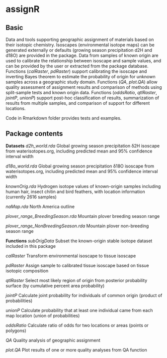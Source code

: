 # assignR

## Basic

Data and tools supporting geographic assignment of materials based on their isotopic chemistry. Isoscapes (environmental isotope maps) can be generated externally or defaults (growing season precipitation d2H and d18O) are provided in the package. Data from samples of known origin are used to calibrate the relationship between isoscape and sample values, and can be provided by the user or extracted from the package database. Functions (*calRaster*, *pdRaster*) support calibrating the isoscape and inverting Bayes theorem to estimate the probability of origin for unknown samples across a geographic study domain. Functions (*QA*, *plot.QA*) allow quality assessment of assignment results and comparison of methods using split-sample tests and known origin data. Functions (*oddsRatio*, *qtlRaster*, *jointP*, *unionP*) support post-hoc classification of results, summarization of results from multiple samples, and comparison of support for different locations.

Code in Rmarkdown folder provides tests and examples.

## Package contents

**Datasets**
*d2h_world.rda*
Global growing season precipitation δ2H isoscape from waterisotopes.org, including predicted mean and 95% confidence interval width

*d18o_world.rda*
Global growing season precipitation δ18O isoscape from waterisotopes.org, including predicted mean and 95% confidence interval width

*knownOrig.rda*	
Hydrogen isotope values of known-origin samples including human hair, insect chitin and bird feathers, with location information (currently 2616 samples)

*naMap.rda*
North America outline

*plover_range_BreedingSeason.rda*
Mountain plover breeding season range

*plover_range_NonBreedingSeason.rda*
Mountain plover non-breeding season range

**Functions**
*subOrigData*
Subset the known-origin stable isotope dataset included in this package

*calRaster*
Transform environmental isoscape to tissue isoscape

*pdRaster*
Assign sample to calibrated tissue isoscape based on tissue isotopic composition

*qtlRaster*
Select most likely region of origin from posterior probability surface (by cumulative percent area probability)

*jointP*
Calculate joint probability for individuals of common origin (product of probabilities)

*unionP*
Calculate probability that at least one individual came from each map location (union of probabilities)

*oddsRatio*
Calculate ratio of odds for two locations or areas (points or polygons)

*QA*
Quality analysis of geographic assignment

*plot.QA*
Plot results of one or more quality analyses from QA function
